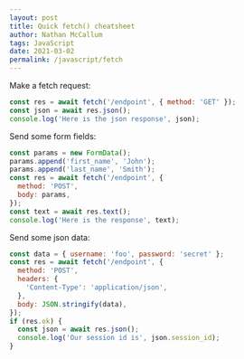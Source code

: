 ```yaml
---
layout: post
title: Quick fetch() cheatsheet
author: Nathan McCallum
tags: JavaScript
date: 2021-03-02
permalink: /javascript/fetch
---
```


Make a fetch request:

```javascript
const res = await fetch('/endpoint', { method: 'GET' });
const json = await res.json();
console.log('Here is the json response', json);
```

Send some form fields:

```javascript
const params = new FormData();
params.append('first_name', 'John');
params.append('last_name', 'Smith');
const res = await fetch('/endpoint', {
  method: 'POST',
  body: params,
});
const text = await res.text();
console.log('Here is the response', text);
```

Send some json data:

```javascript
const data = { username: 'foo', password: 'secret' };
const res = await fetch('/endpoint', {
  method: 'POST',
  headers: {
    'Content-Type': 'application/json',
  },
  body: JSON.stringify(data),
});
if (res.ok) {
  const json = await res.json();
  console.log('Our session id is', json.session_id);
}
```
